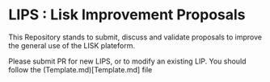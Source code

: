 # LIPS : Lisk Improvement Proposals

This Repository stands to submit, discuss and validate proposals to improve the general use of the LISK plateform.

Please submit PR for new LIPS, or to modify an existing LIP. You should follow the (Template.md)[Template.md] file
